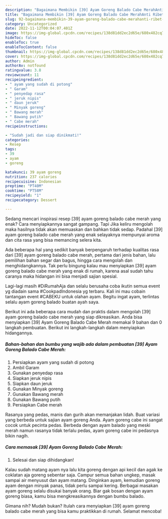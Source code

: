 ```yaml
---
description: "Bagaimana Membikin [39] Ayam Goreng Balado Cabe MerahAnti Ribet, Enak Banget"
title: "Bagaimana Membikin [39] Ayam Goreng Balado Cabe MerahAnti Ribet, Enak Banget"
slug: 92-bagaimana-membikin-39-ayam-goreng-balado-cabe-merahanti-ribet-enak-banget
category: Uncategorized
date: 2022-11-12T00:04:07.401Z
image: https://img-global.cpcdn.com/recipes/138d81dd2ec2d65e/680x482cq70/39-ayam-goreng-balado-cabe-merah-foto-resep-utama.jpg
hideToc: false
enableToc: true
enableTocContent: false
thumbnail: https://img-global.cpcdn.com/recipes/138d81dd2ec2d65e/680x482cq70/39-ayam-goreng-balado-cabe-merah-foto-resep-utama.jpg
cover: https://img-global.cpcdn.com/recipes/138d81dd2ec2d65e/680x482cq70/39-ayam-goreng-balado-cabe-merah-foto-resep-utama.jpg
author: Admin
authorAv: notfound
ratingvalue: 3.8
reviewcount: 11
recipeingredient:
- " ayam yang sudah di potong"
- " Garam"
- " penyedap rasa"
- " jeruk nipis"
- " daun jeruk"
- " Minyak goreng"
- " Bawang merah"
- " Bawang putih"
- " Cabe merah"
recipeinstructions:

- "Sudah jadi dan siap dinikmati!"
categories:
- Resep
tags:
- 39
- ayam
- goreng

katakunci: 39 ayam goreng 
nutrition: 237 calories
recipecuisine: Indonesian
preptime: "PT40M"
cooktime: "PT58M"
recipeyield: "1"
recipecategory: Dessert

---
```



Sedang mencari inspirasi resep [39] ayam goreng balado cabe merah yang enak? Cara menyiapkannya sangat gampang. Tapi Jika keliru mengolah maka hasilnya tidak akan memuaskan dan bahkan tidak sedap. Padahal [39] ayam goreng balado cabe merah yang enak selayaknya mempunyai aroma dan cita rasa yang bisa memancing selera kita.


Ada beberapa hal yang sedikit banyak berpengaruh terhadap kualitas rasa dari [39] ayam goreng balado cabe merah, pertama dari jenis bahan, lalu pemilihan bahan segar dan bagus, hingga cara mengolah dan menghidangkannya. Tak perlu bingung kalau mau menyiapkan [39] ayam goreng balado cabe merah yang enak di rumah, karena asal sudah tahu caranya maka hidangan ini bisa menjadi sajian spesial.

Lagi-lagi masih #DiRumahAja dan selalu berusaha coba ikutin semua event yg diadain sama #CookpadIndonesia yg terbaru. Kali ini mau cobain tantangan event #CABEKU untuk olahan ayam. Begitu ingat ayam, terlintas selalu ayam goreng balado buatan ayah saya.


Berikut ini ada beberapa cara mudah dan praktis dalam mengolah [39] ayam goreng balado cabe merah yang siap dikreasikan. Anda bisa menyiapkan [39] Ayam Goreng Balado Cabe Merah memakai 9 bahan dan 0 langkah pembuatan. Berikut ini langkah-langkah dalam menyiapkan hidangannya.

<!--inarticleads1-->

##### Bahan-bahan dan bumbu yang wajib ada dalam pembuatan [39] Ayam Goreng Balado Cabe Merah:

1. Persiapkan  ayam yang sudah di potong
1. Ambil  Garam
1. Gunakan  penyedap rasa
1. Siapkan  jeruk nipis
1. Siapkan  daun jeruk
1. Gunakan  Minyak goreng
1. Gunakan  Bawang merah
1. Gunakan  Bawang putih
1. Persiapkan  Cabe merah


Rasanya yang pedas, manis dan gurih akan memanjakan lidah. Buat variasi yang berbeda untuk sajian ayam goreng Anda. Ayam goreng cabe ini sangat cocok untuk pecinta pedas. Berbeda dengan ayam balado yang meski merah namun rasanya tidak terlalu pedas, ayam goreng cabe ini pedasnya bikin nagih. 

<!--inarticleads2-->

##### Cara memasak [39] Ayam Goreng Balado Cabe Merah:


1. Selesai dan siap dihidangkan!

Kalau sudah matang ayam nya lalu kita goreng dengan api kecil dan agak ke coklatan aja goreng sebentar saja. Campur semua bahan ungkep, masak sampai air menyusut dan ayam matang. Dinginkan ayam, kemudian goreng ayam dengan minyak panas, tidak perlu sampai kering. Berbagai masakan ayam goreng selalu disukai banyak orang. Biar gak bosan dengan ayam goreng biasa, kamu bisa mengkreasikannya dengan bumbu balado. 

Gimana nih? Mudah bukan? Itulah cara menyiapkan [39] ayam goreng balado cabe merah yang bisa kamu praktikkan di rumah. Selamat mencoba!
